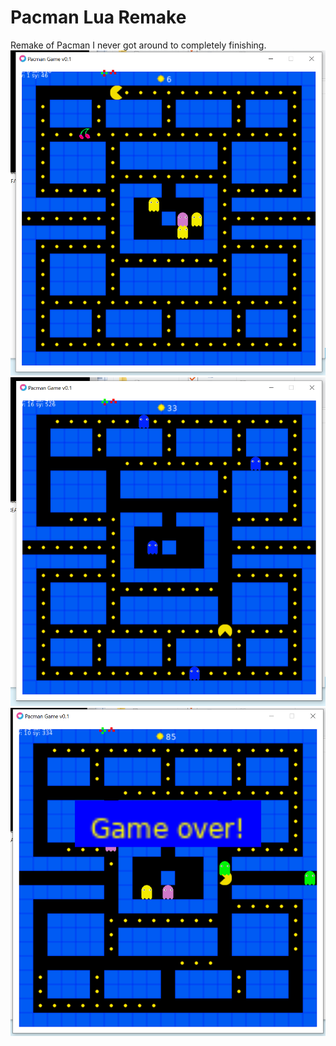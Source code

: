 # Pacman Lua Remake
Remake of Pacman I never got around to completely finishing.
![Pacman 1](/screenshots/1.PNG)
![Pacman 2](/screenshots/2.PNG)
![Pacman 3](/screenshots/3.PNG)
